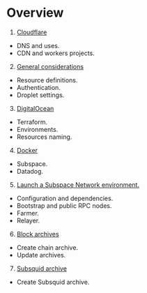 # Overview

1. [Cloudflare](./1_Cloudflare/README.md)
- DNS and uses.
- CDN and workers projects.

2. [General considerations](./2_General/README.md)
- Resource definitions.
- Authentication.
- Droplet settings.

3. [DigitalOcean](./3_DigitalOcean/README.md)
- Terraform.
- Environments.
- Resources naming.

4. [Docker](./4_Docker/README.md)
- Subspace.
- Datadog.

5. [Launch a Subspace Network environment.](./5_SubspaceNetwork/README.md)
- Configuration and dependencies.
- Bootstrap and public RPC nodes.
- Farmer.
- Relayer.

6. [Block archives](./6_BlockArchives/README.md)
- Create chain archive.
- Update archives.

7. [Subsquid archive](./7_SubsquidArchive/README.md)
- Create Subsquid archive.
